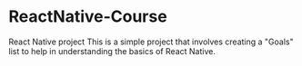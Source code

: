 # ReactNative-Course
React Native project
This is a simple project that involves creating a "Goals" list to help in understanding the basics of React Native.
